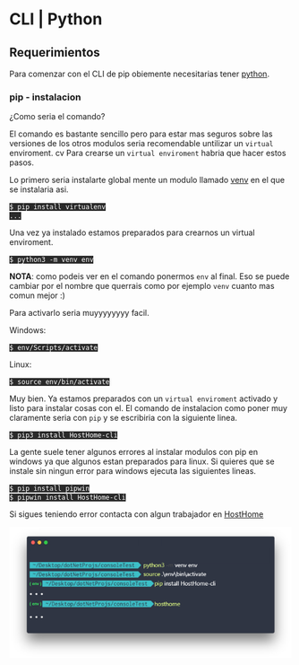 <style>
code {
    background: #2a2a2a !important;
    color: #fff !important;
}

.md-clipboard {
    color: #fff !important; 
}

p code {
    color: var(--md-code-fg-color) !important;
    background-color: var(--md-code-bg-color) !important;
}
</style>

<style>
.md-footer-copyright #text {
    display: none
}

.md-footer-copyright .md-footer-copyright__highlight #text {
    display: block
}
</style>

# CLI | Python

## Requerimientos

Para comenzar con el CLI de pip obiemente necesitarias tener [python](https://python.org).

### pip - instalacion

¿Como seria el comando?

El comando es bastante sencillo pero para estar mas seguros sobre las versiones de los otros modulos seria recomendable untilizar un `virtual` enviroment.
cv
Para crearse un `virtual enviroment` habria que hacer estos pasos.

Lo primero seria instalarte global mente un modulo llamado [venv](https://pypi.org/project/virtualenv/) en el que se instalaria asi.

```
$ pip install virtualenv
...
```

Una vez ya instalado estamos preparados para crearnos un virtual enviroment.

```
$ python3 -m venv env
```

**NOTA**: como podeis ver en el comando ponermos `env` al final. Eso se puede cambiar por el nombre que querrais como por ejemplo `venv` cuanto mas comun mejor :)

Para activarlo seria muyyyyyyyy facil.

Windows:

```
$ env/Scripts/activate
```

Linux:
```
$ source env/bin/activate
```

Muy bien. Ya estamos preparados con un `virtual enviroment` activado y listo para instalar cosas con el. El comando de instalacion como poner muy claramente seria con `pip` y se escribiria con la siguiente linea.

```
$ pip3 install HostHome-cli
```

La gente suele tener algunos errores al instalar modulos con pip en windows ya que algunos estan preparados para linux. Si quieres que se instale sin ningun error para windows ejecuta las siguientes lineas.

```
$ pip install pipwin
$ pipwin install HostHome-cli
```

Si sigues teniendo error contacta con algun trabajador en [HostHome](https://github.com/HostHome-oficial)

![img](https://raw.githubusercontent.com/HostHome-of/website/main/src/static/images/cli-pip.png)

<!-- # Explicacion en video

Con este video se podra ver como instalar el CLI con `npm` y ver como seria el tener que hacer login e comenzar un projecto.

<div style="text-align: center;">
    <iframe style="" width="560" height="315" src="https://www.youtube.com/embed/UlQFOVAYIJs" frameborder="0" allow="accelerometer; autoplay; clipboard-write; encrypted-media; gyroscope; picture-in-picture" allowfullscreen></iframe>
</div> -->